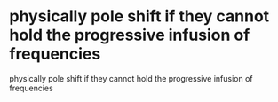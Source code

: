 # physically pole shift if they cannot hold the progressive infusion of frequencies

physically pole shift if they cannot hold the progressive infusion of frequencies